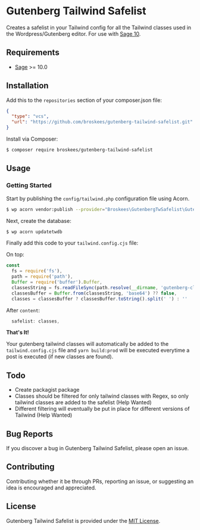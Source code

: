 # Gutenberg Tailwind Safelist

Creates a safelist in your Tailwind config for all the Tailwind classes used in the Wordpress/Gutenberg editor. For use with [Sage 10](https://roots.io/sage).

## Requirements
- [Sage](https://github.com/roots/sage) >= 10.0

## Installation

Add this to the `repositories` section of your composer.json file:
```json
{
  "type": "vcs",
  "url": "https://github.com/broskees/gutenberg-tailwind-safelist.git"
}
```

Install via Composer:

```bash
$ composer require broskees/gutenberg-tailwind-safelist
```

## Usage

### Getting Started
Start by publishing the `config/tailwind.php` configuration file using Acorn.
```bash
$ wp acorn vendor:publish --provider="Broskees\GutenbergTwSafelist\GutenbergTwSafelistServiceProvider"
```

Next, create the database:

```bash
$ wp acorn updatetwdb
```

Finally add this code to your `tailwind.config.cjs` file:

On top:
```js
const
  fs = require('fs'),
  path = require('path'),
  Buffer = require('buffer').Buffer,
  classesString = fs.readFileSync(path.resolve(__dirname, 'gutenberg-classes.txt'), 'utf8') ?? '',
  classesBuffer = Buffer.from(classesString, 'base64') ?? false,
  classes = classesBuffer ? classesBuffer.toString().split(' ') : ''
```

After `content`:
```js
  safelist: classes,
```

**That's It!**

Your gutenberg tailwind classes will automatically be added to the `tailwind.config.cjs` file and `yarn build:prod` will be executed everytime a post is executed (if new classes are found).

## Todo
- Create packagist package
- Classes should be filtered for only tailwind classes with Regex, so only tailwind classes are added to the safelist (Help Wanted)
- Different filtering will eventually be put in place for different versions of Tailwind (Help Wanted)

## Bug Reports

If you discover a bug in Gutenberg Tailwind Safelist, please open an issue.

## Contributing

Contributing whether it be through PRs, reporting an issue, or suggesting an idea is encouraged and appreciated.

## License

Gutenberg Tailwind Safelist is provided under the [MIT License](./LICENSE.md).
